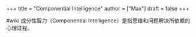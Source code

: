 +++
title = "Componential Intelligence"
author = ["Max"]
draft = false
+++

\#wiki
成分性智力（Componential Intelligence）是指思维和问题解决所依赖的心理过程。
